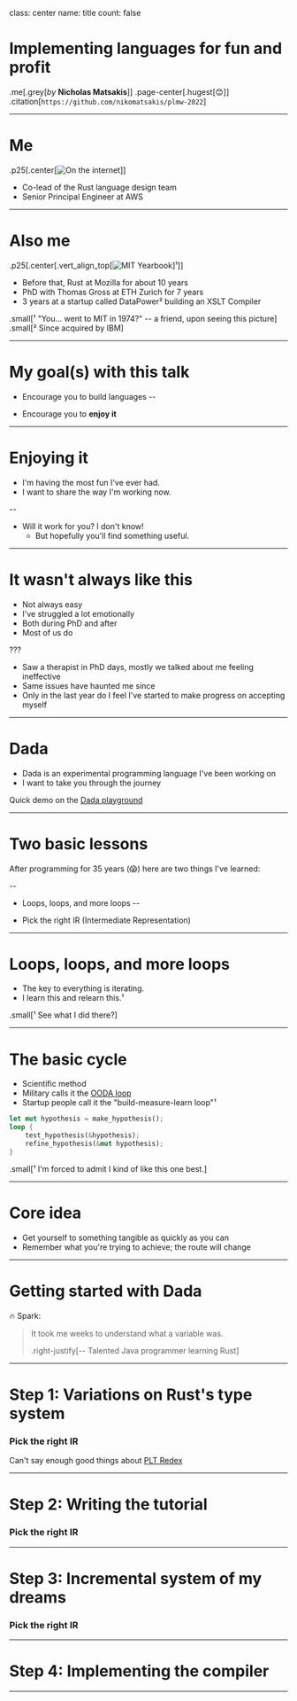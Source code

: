 class: center
name: title
count: false

# Implementing languages for fun and profit

.me[.grey[*by* **Nicholas Matsakis**]]
.page-center[.hugest[😊]]
.citation[`https://github.com/nikomatsakis/plmw-2022`]

---

# Me

.p25[.center[![On the internet](content/images/2019.03.26.jpg)]]

* Co-lead of the Rust language design team
* Senior Principal Engineer at AWS

---

# Also me

.p25[.center[.vert_align_top[![MIT Yearbook](content/images/MIT-Yearbook.jpeg)]¹]]

* Before that, Rust at Mozilla for about 10 years
* PhD with Thomas Gross at ETH Zurich for 7 years
* 3 years at a startup called DataPower² building an XSLT Compiler

.small[¹ "You... went to MIT in 1974?" -- a friend, upon seeing this picture]<br>
.small[² Since acquired by IBM]

---

# My goal(s) with this talk

* Encourage you to build languages
--

* Encourage you to **enjoy it**

---

# Enjoying it

* I'm having the most fun I've ever had.
* I want to share the way I'm working now.

--
* Will it work for you? I don't know!
    * But hopefully you'll find something useful.

---

# It wasn't always like this

* Not always easy
* I've struggled a lot emotionally
* Both during PhD and after
* Most of us do

???

* Saw a therapist in PhD days, mostly we talked about me feeling ineffective
* Same issues have haunted me since
* Only in the last year do I feel I've started to make progress on accepting myself

---

# Dada

* Dada is an experimental programming language I've been working on
* I want to take you through the journey

Quick demo on the [Dada playground](https://dada-lang.org/playground/)

---

# Two basic lessons

After programming for 35 years (😱) here are two things I've learned:

--

* Loops, loops, and more loops
--

* Pick the right IR (Intermediate Representation)

---

# Loops, loops, and more loops

* The key to everything is iterating.
* I learn this and relearn this.¹

.small[¹ See what I did there?]

---

# The basic cycle

* Scientific method
* Military calls it the [OODA loop](https://en.wikipedia.org/wiki/OODA_loop)
* Startup people call it the "build-measure-learn loop"¹

```rust
let mut hypothesis = make_hypothesis();
loop {
    test_hypothesis(&hypothesis);
    refine_hypothesis(&mut hypothesis);    
}
```


.small[¹ I'm forced to admit I kind of like this one best.]

---

# Core idea

* Get yourself to something tangible as quickly as you can
* Remember what you're trying to achieve; the route will change

---

# Getting started with Dada

🔥 Spark:

> It took me weeks to understand what a variable was.
>
> .right-justify[-- Talented Java programmer learning Rust]

---

# Step 1: Variations on Rust's type system

### Pick the right IR

Can't say enough good things about [PLT Redex](https://redex.racket-lang.org/)

---

# Step 2: Writing the tutorial

### Pick the right IR

---

# Step 3: Incremental system of my dreams

### Pick the right IR

---

# Step 4: Implementing the compiler

---

